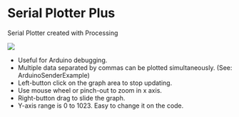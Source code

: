 # Serial Plotter Plus
Serial Plotter created with Processing

<img src="/screenshot.gif">

- Useful for Arduino debugging.
- Multiple data separated by commas can be plotted simultaneously. (See: ArduinoSenderExample)
- Left-button click on the graph area to stop updating.
- Use mouse wheel or pinch-out to zoom in x axis.
- Right-button drag to slide the graph.
- Y-axis range is 0 to 1023. Easy to change it on the code.
